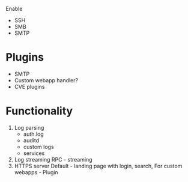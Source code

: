 Enable

* SSH
* SMB
* SMTP


# Plugins
* SMTP
* Custom webapp handler?
* CVE plugins 

# Functionality
1. Log parsing
    * auth.log
    * auditd
    * custom logs
    * services
2. Log streaming
    RPC - streaming
3. HTTPS server
    Default - landing page with login, search, 
    For custom webapps - Plugin